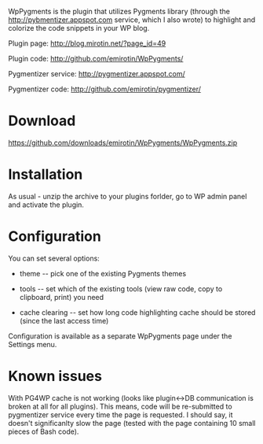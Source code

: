 WpPygments is the plugin that utilizes Pygments library 
(through the http://pybmentizer.appspot.com service, which I also wrote) 
to highlight and colorize the code snippets in your WP blog.

Plugin page: http://blog.mirotin.net/?page_id=49

Plugin code: http://github.com/emirotin/WpPygments/

Pygmentizer service: http://pygmentizer.appspot.com/

Pygmentizer code: http://github.com/emirotin/pygmentizer/


Download
========
https://github.com/downloads/emirotin/WpPygments/WpPygments.zip

Installation
============
As usual - unzip the archive to your plugins forlder, go to WP admin panel and activate the plugin.

Configuration
=============
You can set several options: 

- theme -- pick one of the existing Pygments themes

- tools -- set which of the existing tools (view raw code, copy to clipboard, print) you need

- cache clearing -- set how long code highlighting cache should be stored (since the last access time)

Configuration is available as a separate WpPygments page under the Settings menu.

Known issues
============
With PG4WP cache is not working (looks like plugin<->DB communication is broken at all for all plugins).
This means, code will be re-submitted to pygmentizer service every time the page is requested.
I should say, it doesn't significanlty slow the page (tested with the page containing 10 small pieces of Bash code).
  
